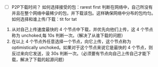 - [ ] P2P下载时间？
如何选择接受的包：rarest first
判断在网络中，自己所没有并且在整个网络中最稀少的包，并下载该包。这样确保网络中分布的包均匀。
如何选择和谁上传/下载：tit for tat
1. 从对自己上传速度最快的 4 个节点中下载，并优先向他们上传，这 4 个节点称为 unchoked,每 10s 判断一次。（解决了从谁下载的问题）
2. 在以上 4 个节点外任意选择一个节点，向它上传，这个节点称为 optimistically unchoked。如果对于这个节点来说它是最快的 4 个节点，则反过来向它发送，没 30s 判断一次。（必须要有节点向自己上传自己才能下载，解决了下载的起源问题）
